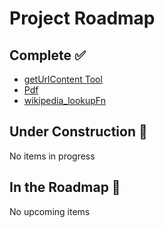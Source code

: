 # Project Roadmap

<!--
  This file is automatically generated from GitHub issues.
  Do not edit this file directly. Instead, update the corresponding issues.
  The roadmap will be regenerated every Monday at 00:00 UTC.
-->

## Complete ✅
- [getUrlContent Tool](https://github.com/vedansh-5/gofannon/pull/4)
- [Pdf](https://github.com/vedansh-5/gofannon/pull/3)
- [wikipedia_lookupFn](https://github.com/vedansh-5/gofannon/pull/1)

## Under Construction 🚧
No items in progress


## In the Roadmap 📅
No upcoming items
